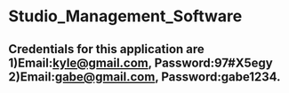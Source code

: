 # Studio_Management_Software
## Credentials for this application are 1)Email:kyle@gmail.com, Password:97#X5egy 2)Email:gabe@gmail.com, Password:gabe1234.
